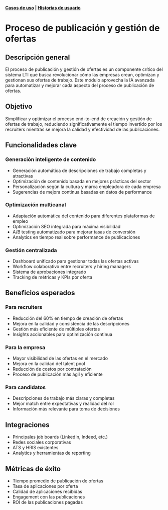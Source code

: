 **[Casos de uso](./uc_0.moc.md) | [Historias de usuario](./us_0.moc.md)**

# Proceso de publicación y gestión de ofertas

## Descripción general
El proceso de publicación y gestión de ofertas es un componente crítico del sistema LTI que busca revolucionar cómo las empresas crean, optimizan y gestionan sus ofertas de trabajo. Este módulo aprovecha la IA avanzada para automatizar y mejorar cada aspecto del proceso de publicación de ofertas.

## Objetivo
Simplificar y optimizar el proceso end-to-end de creación y gestión de ofertas de trabajo, reduciendo significativamente el tiempo invertido por los recruiters mientras se mejora la calidad y efectividad de las publicaciones.

## Funcionalidades clave

### Generación inteligente de contenido
- Generación automática de descripciones de trabajo completas y atractivas
- Optimización de contenido basada en mejores prácticas del sector
- Personalización según la cultura y marca empleadora de cada empresa
- Sugerencias de mejora continua basadas en datos de performance

### Optimización multicanal
- Adaptación automática del contenido para diferentes plataformas de empleo
- Optimización SEO integrada para máxima visibilidad
- A/B testing automatizado para mejorar tasas de conversión
- Analytics en tiempo real sobre performance de publicaciones

### Gestión centralizada
- Dashboard unificado para gestionar todas las ofertas activas
- Workflow colaborativo entre recruiters y hiring managers
- Sistema de aprobaciones integrado
- Tracking de métricas y KPIs por oferta

## Beneficios esperados

### Para recruiters
- Reducción del 60% en tiempo de creación de ofertas
- Mejora en la calidad y consistencia de las descripciones
- Gestión más eficiente de múltiples ofertas
- Insights accionables para optimización continua

### Para la empresa
- Mayor visibilidad de las ofertas en el mercado
- Mejora en la calidad del talent pool
- Reducción de costos por contratación
- Proceso de publicación más ágil y eficiente

### Para candidatos
- Descripciones de trabajo más claras y completas
- Mejor match entre expectativas y realidad del rol
- Información más relevante para toma de decisiones

## Integraciones
- Principales job boards (LinkedIn, Indeed, etc.)
- Redes sociales corporativas
- ATS y HRIS existentes
- Analytics y herramientas de reporting

## Métricas de éxito
- Tiempo promedio de publicación de ofertas
- Tasa de aplicaciones por oferta
- Calidad de aplicaciones recibidas
- Engagement con las publicaciones
- ROI de las publicaciones pagadas
